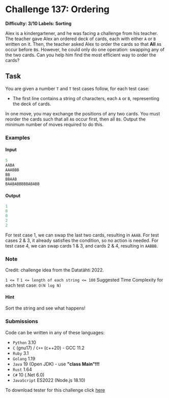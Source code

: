 # Challenge 137: Ordering

**Difficulty: 3/10
Labels: Sorting**

Alex is a kindergartener, and he was facing a challenge from his teacher. The teacher gave Alex an ordered deck of cards, each with either `A` or `B` written on it. Then, the teacher asked Alex to order the cards so that **All** `A`s occur before `B`s. However, he could only do one operation: swapping any of the two cards.
Can you help him find the most efficient way to order the cards?

## Task

You are given a number `T` and `T` test cases follow, for each test case:

- The first line contains a string of characters, each `A` or `B`, representing the deck of cards.

In one move, you may exchange the positions of any two cards.
You must reorder the cards such that all `A`s occur first, then all `B`s.
Output the minimum number of moves required to do this.

### Examples

#### Input

```rust
5
AABA
AAABBB
BB
BBAAB
BAABABBBBBABABB
```

#### Output

```rust
1
0
0
2
2
```

For test case 1, we can swap the last two cards, resulting in `AAAB`.
For test cases 2 & 3, it already satisfies the condition, so no action is needed.
For test case 4, we can swap cards 1 & 3, and cards 2 & 4, resulting in `AABBB`.

### Note

Credit: challenge idea from the Datatähti 2022.

`1 <= T`
`1 <= length of each string <= 100`
Suggested Time Complexity for each test case: `O(N log N)`

#### Hint

Sort the string and see what happens!

### Submissions

Code can be written in any of these languages:

- `Python` 3.10
- `C` (gnu17) / `C++` (c++20) - GCC 11.2
- `Ruby` 3.1
- `Golang` 1.19
- `Java` 19 (Open JDK) - use **"class Main"!!!**
- `Rust` 1.64
- `C#` 10 (.Net 6.0)
- `JavaScript` ES2022 (Node.js 18.10)

To download tester for this challenge click [here](https://downgit.github.io/#/home?url=https://github.com/Pomroka/PreviousChallenges/tree/main/Challenge_137)
